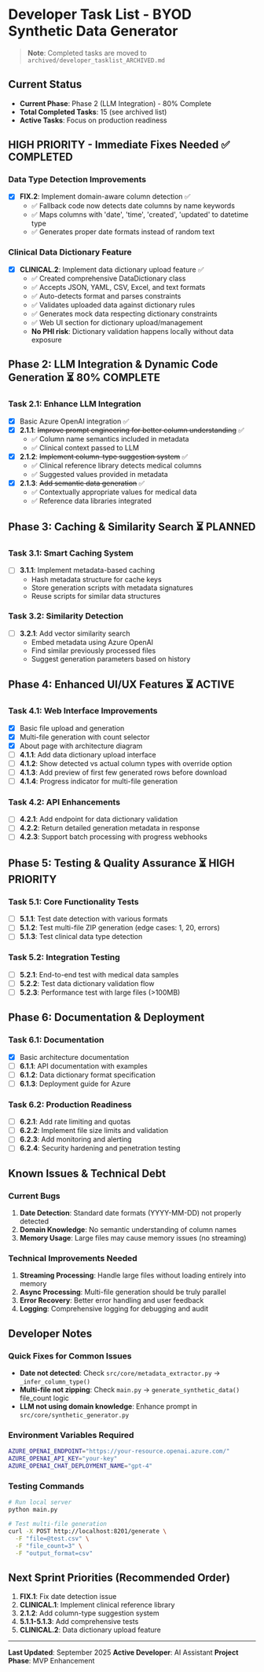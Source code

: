 # Developer Task List - BYOD Synthetic Data Generator

> **Note**: Completed tasks are moved to `archived/developer_tasklist_ARCHIVED.md`

## Current Status
- **Current Phase**: Phase 2 (LLM Integration) - 80% Complete
- **Total Completed Tasks**: 15 (see archived list)
- **Active Tasks**: Focus on production readiness

## HIGH PRIORITY - Immediate Fixes Needed ✅ COMPLETED

### Data Type Detection Improvements

- [x] **FIX.2**: Implement domain-aware column detection ✅
  - ✅ Fallback code now detects date columns by name keywords
  - ✅ Maps columns with 'date', 'time', 'created', 'updated' to datetime type
  - ✅ Generates proper date formats instead of random text

### Clinical Data Dictionary Feature

- [x] **CLINICAL.2**: Implement data dictionary upload feature ✅
  - ✅ Created comprehensive DataDictionary class
  - ✅ Accepts JSON, YAML, CSV, Excel, and text formats
  - ✅ Auto-detects format and parses constraints
  - ✅ Validates uploaded data against dictionary rules
  - ✅ Generates mock data respecting dictionary constraints
  - ✅ Web UI section for dictionary upload/management
  - **No PHI risk**: Dictionary validation happens locally without data exposure

## Phase 2: LLM Integration & Dynamic Code Generation ⏳ 80% COMPLETE

### Task 2.1: Enhance LLM Integration
- [x] Basic Azure OpenAI integration ✅
- [x] **2.1.1**: ~~Improve prompt engineering for better column understanding~~ ✅
  - ✅ Column name semantics included in metadata
  - ✅ Clinical context passed to LLM
- [x] **2.1.2**: ~~Implement column-type suggestion system~~ ✅
  - ✅ Clinical reference library detects medical columns
  - ✅ Suggested values provided in metadata
- [x] **2.1.3**: ~~Add semantic data generation~~ ✅
  - ✅ Contextually appropriate values for medical data
  - ✅ Reference data libraries integrated

## Phase 3: Caching & Similarity Search ⏳ PLANNED

### Task 3.1: Smart Caching System
- [ ] **3.1.1**: Implement metadata-based caching
  - Hash metadata structure for cache keys
  - Store generation scripts with metadata signatures
  - Reuse scripts for similar data structures

### Task 3.2: Similarity Detection
- [ ] **3.2.1**: Add vector similarity search
  - Embed metadata using Azure OpenAI
  - Find similar previously processed files
  - Suggest generation parameters based on history

## Phase 4: Enhanced UI/UX Features ⏳ ACTIVE

### Task 4.1: Web Interface Improvements
- [x] Basic file upload and generation
- [x] Multi-file generation with count selector
- [x] About page with architecture diagram
- [ ] **4.1.1**: Add data dictionary upload interface
- [ ] **4.1.2**: Show detected vs actual column types with override option
- [ ] **4.1.3**: Add preview of first few generated rows before download
- [ ] **4.1.4**: Progress indicator for multi-file generation

### Task 4.2: API Enhancements
- [ ] **4.2.1**: Add endpoint for data dictionary validation
- [ ] **4.2.2**: Return detailed generation metadata in response
- [ ] **4.2.3**: Support batch processing with progress webhooks

## Phase 5: Testing & Quality Assurance ⏳ HIGH PRIORITY

### Task 5.1: Core Functionality Tests
- [ ] **5.1.1**: Test date detection with various formats
- [ ] **5.1.2**: Test multi-file ZIP generation (edge cases: 1, 20, errors)
- [ ] **5.1.3**: Test clinical data type detection

### Task 5.2: Integration Testing
- [ ] **5.2.1**: End-to-end test with medical data samples
- [ ] **5.2.2**: Test data dictionary validation flow
- [ ] **5.2.3**: Performance test with large files (>100MB)

## Phase 6: Documentation & Deployment

### Task 6.1: Documentation
- [x] Basic architecture documentation
- [ ] **6.1.1**: API documentation with examples
- [ ] **6.1.2**: Data dictionary format specification
- [ ] **6.1.3**: Deployment guide for Azure

### Task 6.2: Production Readiness
- [ ] **6.2.1**: Add rate limiting and quotas
- [ ] **6.2.2**: Implement file size limits and validation
- [ ] **6.2.3**: Add monitoring and alerting
- [ ] **6.2.4**: Security hardening and penetration testing

## Known Issues & Technical Debt

### Current Bugs
1. **Date Detection**: Standard date formats (YYYY-MM-DD) not properly detected
2. **Domain Knowledge**: No semantic understanding of column names
3. **Memory Usage**: Large files may cause memory issues (no streaming)

### Technical Improvements Needed
1. **Streaming Processing**: Handle large files without loading entirely into memory
2. **Async Processing**: Multi-file generation should be truly parallel
3. **Error Recovery**: Better error handling and user feedback
4. **Logging**: Comprehensive logging for debugging and audit

## Developer Notes

### Quick Fixes for Common Issues
- **Date not detected**: Check `src/core/metadata_extractor.py` → `_infer_column_type()`
- **Multi-file not zipping**: Check `main.py` → `generate_synthetic_data()` file_count logic
- **LLM not using domain knowledge**: Enhance prompt in `src/core/synthetic_generator.py`

### Environment Variables Required
```bash
AZURE_OPENAI_ENDPOINT="https://your-resource.openai.azure.com/"
AZURE_OPENAI_API_KEY="your-key"
AZURE_OPENAI_CHAT_DEPLOYMENT_NAME="gpt-4"
```

### Testing Commands
```bash
# Run local server
python main.py

# Test multi-file generation
curl -X POST http://localhost:8201/generate \
  -F "file=@test.csv" \
  -F "file_count=3" \
  -F "output_format=csv"
```

## Next Sprint Priorities (Recommended Order)
1. **FIX.1**: Fix date detection issue
2. **CLINICAL.1**: Implement clinical reference library
3. **2.1.2**: Add column-type suggestion system
4. **5.1.1-5.1.3**: Add comprehensive tests
5. **CLINICAL.2**: Data dictionary upload feature

---
**Last Updated**: September 2025
**Active Developer**: AI Assistant
**Project Phase**: MVP Enhancement